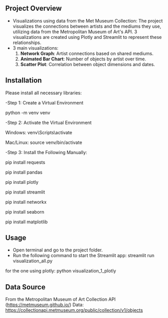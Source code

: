 ## Project Overview
- Visualizations using data from the Met Museum Collection:
The project visualizes the connections between artists and the mediums they use, utilizing data from the Metropolitan Museum of Art's API. 3 visualizations are created using Plotly and Streamlit to represent these relationships.
- 3 main visualizations:
  1. **Network Graph**: Artist connections based on shared mediums.
  2. **Animated Bar Chart**: Number of objects by artist over time.
  3. **Scatter Plot**: Correlation between object dimensions and dates.

## Installation

Please install all necessary libraries:

-Step 1: Create a Virtual Environment

python -m venv venv

-Step 2: Activate the Virtual Environment

Windows:
venv\Scripts\activate

Mac/Linux:
source venv/bin/activate

-Step 3: Install the Following Manually:

pip install requests

pip install pandas

pip install plotly

pip install streamlit

pip install networkx

pip install seaborn

pip install matplotlib

## Usage

- Open terminal and go to the project folder.
- Run the following command to start the Streamlit app:
streamlit run visualization_all.py

for the one using plotly:
python visualization_1_plotly

## Data Source

From the Metropolitan Museum of Art Collection API (https://metmuseum.github.io/)
Data: https://collectionapi.metmuseum.org/public/collection/v1/objects
